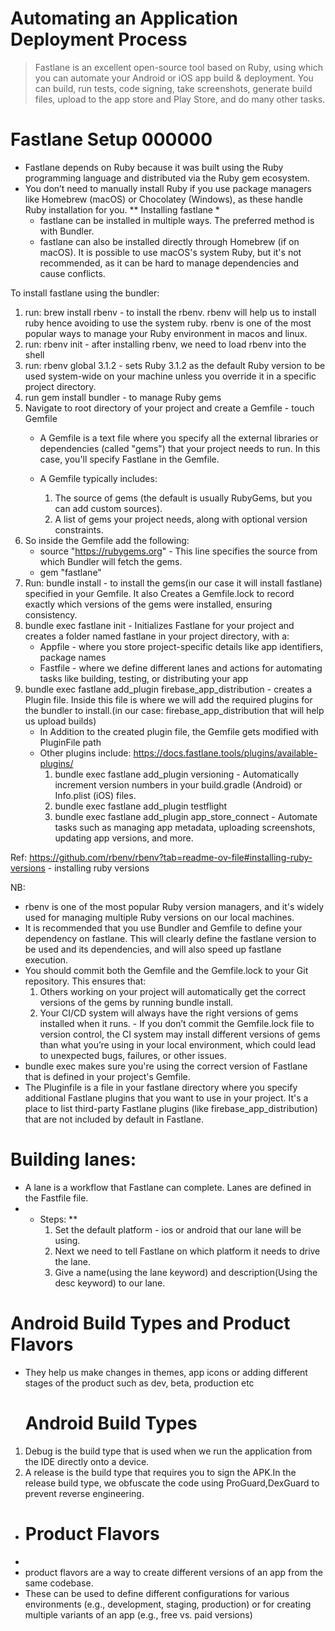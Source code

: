 # Automating an Application Deployment Process
> Fastlane is an excellent open-source tool based on Ruby, using which you can automate your Android or iOS app build & deployment.
> You can build, run tests, code signing, take screenshots, generate build files, upload to the app store and Play Store, and do many other tasks.

# Fastlane Setup 000000
- Fastlane depends on Ruby because it was built using the Ruby programming language and distributed via the Ruby gem ecosystem.
- You don’t need to manually install Ruby if you use package managers like Homebrew (macOS) or Chocolatey (Windows), as these handle Ruby installation for you.
  ** Installing fastlane *
    - fastlane can be installed in multiple ways. The preferred method is with Bundler.
    - fastlane can also be installed directly through Homebrew (if on macOS). It is possible to use macOS's system Ruby, but it's not recommended, as it can be hard to manage dependencies and cause conflicts.

To install fastlane using the bundler:
1. run: brew install rbenv - to install the rbenv. rbenv will help us to install ruby hence avoiding to use the system ruby. rbenv is one of the most popular ways to manage your Ruby environment in macos and linux.
2. run: rbenv init - after installing rbenv, we need to load rbenv into the shell
3. run: rbenv global 3.1.2 - sets Ruby 3.1.2 as the default Ruby version to be used system-wide on your machine unless you override it in a specific project directory.
4. run gem install bundler - to manage Ruby gems
5. Navigate to root directory of your project and create a Gemfile - touch Gemfile
    - A Gemfile is a text file where you specify all the external libraries or dependencies (called "gems") that your project needs to run. In this case, you'll specify Fastlane in the Gemfile.
    - A Gemfile typically includes:

        1. The source of gems (the default is usually RubyGems, but you can add custom sources).
        2. A list of gems your project needs, along with optional version constraints.
6. So inside the Gemfile add the following:
    - source "https://rubygems.org" - This line specifies the source from which Bundler will fetch the gems.
    - gem "fastlane"
7. Run: bundle install - to install the gems(in our case it will install fastlane) specified in your Gemfile. It also Creates a Gemfile.lock to record exactly which versions of the gems were installed, ensuring consistency.
8. bundle exec fastlane init - Initializes Fastlane for your project and creates a folder named fastlane in your project directory, with a:
    - Appfile - where you store project-specific details like app identifiers, package names
    - Fastfile - where we define different lanes and actions for automating tasks like building, testing, or distributing your app
9. bundle exec fastlane add_plugin firebase_app_distribution - creates a Plugin file. Inside this file is where we will add the required plugins for the bundler to install.(in our case: firebase_app_distribution that will help us upload builds)
    - In Addition to the created plugin file, the Gemfile gets modified with PluginFile path
    - Other plugins include: https://docs.fastlane.tools/plugins/available-plugins/
        1. bundle exec fastlane add_plugin versioning - Automatically increment version numbers in your build.gradle (Android) or Info.plist (iOS) files.
        2. bundle exec fastlane add_plugin testflight
        3. bundle exec fastlane add_plugin app_store_connect - Automate tasks such as managing app metadata, uploading screenshots, updating app versions, and more.

Ref: https://github.com/rbenv/rbenv?tab=readme-ov-file#installing-ruby-versions - installing ruby versions

NB:
- rbenv is one of the most popular Ruby version managers, and it's widely used for managing multiple Ruby versions on our local machines.
- It is recommended that you use Bundler and Gemfile to define your dependency on fastlane. This will clearly define the fastlane version to be used and its dependencies, and will also speed up fastlane execution.
- You should commit both the Gemfile and the Gemfile.lock to your Git repository. This ensures that:
    1. Others working on your project will automatically get the correct versions of the gems by running bundle install.
    2. Your CI/CD system will always have the right versions of gems installed when it runs. - If you don’t commit the Gemfile.lock file to version control, the CI system may install different versions of gems than what you’re using in your local environment, which could lead to unexpected bugs, failures, or other issues.
- bundle exec makes sure you're using the correct version of Fastlane that is defined in your project's Gemfile.
- The Pluginfile is a file in your fastlane directory where you specify additional Fastlane plugins that you want to use in your project. It's a place to list third-party Fastlane plugins (like firebase_app_distribution) that are not included by default in Fastlane.

# Building lanes:
- A lane is a workflow that Fastlane can complete. Lanes are defined in the Fastfile file.
- * Steps: **
    1. Set the default platform - ios or android that our lane will be using.
    2. Next we need to tell Fastlane on which platform it needs to drive the lane.
    3. Give a name(using the lane keyword) and description(Using the desc keyword) to our lane.




# Android Build Types and Product Flavors
- They help us make changes in themes, app icons or adding different stages of the product such as dev, beta, production etc

    # <b>Android Build Types</b>
1. Debug is the build type that is used when we run the application from the IDE directly onto a device.
2. A release is the build type that requires you to sign the APK.In the release build type, we obfuscate the code using ProGuard,DexGuard to prevent reverse engineering.
- 
    # Product Flavors
- 
- product flavors are a way to create different versions of an app from the same codebase. 
- These can be used to define different configurations for various environments (e.g., development, staging, production) or for creating multiple variants of an app (e.g., free vs. paid versions)